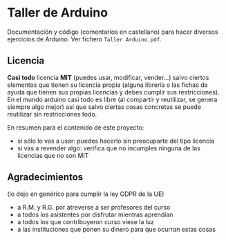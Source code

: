 # Taller de Arduino

Documentación y código (comentarios en castellano) para hacer diversos ejercicios de Arduino. Ver fichero `Taller Arduino.pdf`.

## Licencia

**Casi todo** licencia **MIT** (puedes usar, modificar, vender...) salvo ciertos elementos que tienen su licencia propia (alguna librería o las fichas de ayuda que tienen sus propias licencias y debes cumplir sus restricciones). En el mundo arduino casi todo es libre (al compartir y reutilizar, se genera siempre algo mejor) así que salvo ciertas cosas concretas se puede reutilizar sin restricciones todo.

En resumen para el contenido de este proyecto:
- si sólo lo vas a usar: puedes hacerlo sin preocuparte del tipo licencia
- si vas a revender algo: verifica que no incumples ninguna de las licencias que no son MIT

## Agradecimientos

(lo dejo en genérico para cumplir la ley GDPR de la UE) 

- a R.M. y R.G. por atreverse a ser profesores del curso
- a todos los asistentes por disfrutar mientras aprendían
- a todos los que contribuyeron curso viese la luz
- a las instituciones que ponen su dinero para que ocurran estas cosas


